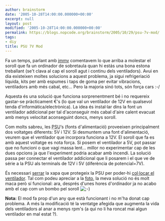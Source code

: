 ```yaml
---
author: brainstorm
date: '2005-10-28T14:00:00.000000+00:00'
excerpt: null
layout: post
modified: '2005-10-28T14:00:00.000000+00:00'
permalink: https://blogs.nopcode.org/brainstorm/2005/10/29/psu-7v-mod/
tags:
- diy
title: PSU 7V Mod
---
```


Fa un temps, parlant amb [jmmv][1] comentavem lo que arriba a molestar el soroll que fa un ordinador de sobretaula quan hi estás una bona estona treballant (se't clava al cap el soroll agut i continu dels ventiladors). Avui en dia existeixen moltes solucions a aquest problema, ja sigui refrigeriació líquida, kits per amb espumes i taps de goma per evitar vibracions, ventiladors amb més cabal, etc... Pero la majoria sinó tots, són força cars :-/

Aquesta és una solució que funciona sorprenentment bé i no requereix gastar-se pràcticament €'s (lo que val un ventilador de 12V en qualsevol tenda d'informàtica/electrònica). La idea és instal·lar dins la font un ventilador addicional per tal d'aconseguir més cabal d'aire calent evacuat amb menys velocitat aconseguint doncs, menys soroll.

Com molts sabreu, les <acronym title="Power Supply Unit">PSU</acronym>&#8216;s (fonts d'alimentació) proveeixen principalment dos voltatges diferents: 5V i 12V. Si desmuntem una font d'alimentació, veurem que el ventilador que incorpora funciona a 12V. El soroll que fa es amb aquest voltatge es nota força. Si posem el ventilador a 5V, pot passar que no funcioni o que vagi massa lent... millor no experimentar cap de les dues opcions ja que l'experiment podria acabar amb incendi. La solució passa per connectar el ventilador addicional que li posarem i el que ve de série a la PSU als terminals de 12V i 5V (diferència de potencial=7V).

És necessari [serrar][2] la xapa que protegeix la PSU per poder-hi [col·locar el ventilador][3]. Tal com podeu apreciar a la [foto][4], la meva solució no és molt maca però sí funcional: ara, després d'unes hores d'ordinador ja no acabo amb el cap com un bombo pel soroll <img src="http://blogs.nopcode.org/brainstorm/wp-includes/images/smilies/icon_wink.gif" alt=";-)" class="wp-smiley" /> 

**Nota:** El mod fa prop d'un any que està funcionant i no m'ha donat cap problema. A més la modificació té la ventatge afegida que augmenta la vida dels ventiladors al anar a menys rpm's (a qui no li ha roncat mai algun ventilador en mal estat ?).

 [1]: http://julipedia.blogspot.com/
 [2]: http://www.dremeleurope.com/es/es/start/index.htm
 [3]: http://blogs.nopcode.org/brainstorm/wp-content/images/psu_vent.jpg
 [4]: http://blogs.nopcode.org/brainstorm/wp-content/images/psu_final.jpg